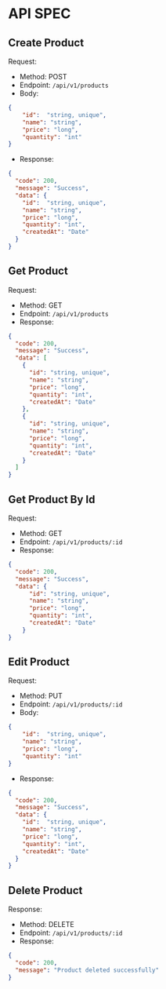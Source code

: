 # API SPEC

## Create Product

Request: 
- Method: POST
- Endpoint: `/api/v1/products`
- Body: 

```json
{
    "id":  "string, unique",
    "name": "string",
    "price": "long",
    "quantity": "int"
}
```

- Response:
```json
{
  "code": 200,
  "message": "Success",
  "data": {
    "id":  "string, unique",
    "name": "string",
    "price": "long",
    "quantity": "int",
    "createdAt": "Date"
  }
}
```

## Get Product

Request:
- Method: GET
- Endpoint: `/api/v1/products`
- Response:

```json
{
  "code": 200,
  "message": "Success",
  "data": [
    {
      "id": "string, unique",
      "name": "string",
      "price": "long",
      "quantity": "int",
      "createdAt": "Date"
    },
    {
      "id": "string, unique",
      "name": "string",
      "price": "long",
      "quantity": "int",
      "createdAt": "Date"
    }
  ]
}
```

## Get Product By Id

Request:
- Method: GET
- Endpoint: `/api/v1/products/:id`
- Response:

```json
{
  "code": 200,
  "message": "Success",
  "data": {
      "id": "string, unique",
      "name": "string",
      "price": "long",
      "quantity": "int",
      "createdAt": "Date"
    }
}
```

## Edit Product


Request:
- Method: PUT
- Endpoint: `/api/v1/products/:id`
- Body:

```json
{
    "id":  "string, unique",
    "name": "string",
    "price": "long",
    "quantity": "int"
}
```

- Response:
```json
{
  "code": 200,
  "message": "Success",
  "data": {
    "id":  "string, unique",
    "name": "string",
    "price": "long",
    "quantity": "int",
    "createdAt": "Date"
  }
}
```

## Delete Product

Response:
- Method: DELETE
- Endpoint: `/api/v1/products/:id`
- Response:
```json
{
  "code": 200,
  "message": "Product deleted successfully"
}
```